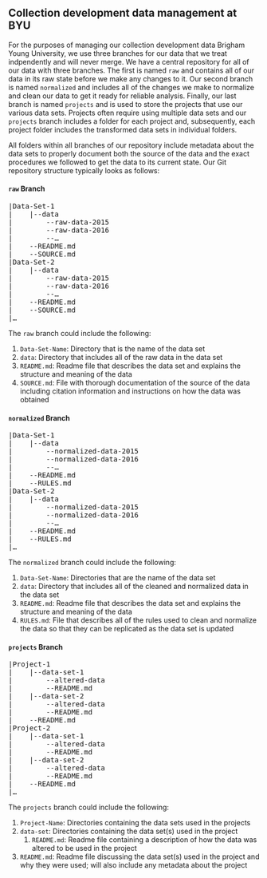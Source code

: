 ## Collection development data management at BYU

For the purposes of managing our collection development data Brigham Young University, we use three branches for our data that we treat indpendently and will never merge. We have a central repository for all of our data with three branches. The first is named `raw` and contains all of our data in its raw state before we make any changes to it. Our second branch is named `normalized` and includes all of the changes we make to normalize and clean our data to get it ready for reliable analysis. Finally, our last branch is named `projects` and is used to store the projects that use our various data sets. Projects often require using multiple data sets and our `projects` branch includes a folder for each project and, subsequently, each project folder includes the transformed data sets in individual folders.

All folders within all branches of our repository include metadata about the data sets to properly document both the source of the data and the exact procedures we followed to get the data to its current state. Our Git repository structure typically looks as follows:

#### `raw` Branch

<pre>
|Data-Set-1
|    |--data
|        --raw-data-2015
|        --raw-data-2016
|        --…
|    --README.md
|    --SOURCE.md
|Data-Set-2
|    |--data
|        --raw-data-2015
|        --raw-data-2016
|        --…
|    --README.md
|    --SOURCE.md
|…
</pre>

The `raw` branch could include the following:

1. `Data-Set-Name`: Directory that is the name of the data set
2. `data`: Directory that includes all of the raw data in the data set
3. `README.md`: Readme file that describes the data set and explains the structure and meaning of the data
4. `SOURCE.md`: File with thorough documentation of the source of the data including citation information and instructions on how the data was obtained

#### `normalized` Branch

<pre>
|Data-Set-1
|    |--data
|        --normalized-data-2015
|        --normalized-data-2016
|        --…
|    --README.md
|    --RULES.md
|Data-Set-2
|    |--data
|        --normalized-data-2015
|        --normalized-data-2016
|        --…
|    --README.md
|    --RULES.md
|…
</pre>

The `normalized` branch could include the following:

1. `Data-Set-Name`: Directories that are the name of the data set
2. `data`: Directory that includes all of the cleaned and normalized data in the data set
3. `README.md`: Readme file that describes the data set and explains the structure and meaning of the data
4. `RULES.md`: File that describes all of the rules used to clean and normalize the data so that they can be replicated as the data set is updated

#### `projects` Branch

<pre>
|Project-1
|    |--data-set-1
|        --altered-data
|        --README.md
|    |--data-set-2
|        --altered-data
|        --README.md
|    --README.md
|Project-2
|    |--data-set-1
|        --altered-data
|        --README.md
|    |--data-set-2
|        --altered-data
|        --README.md
|    --README.md
|…
</pre>

The `projects` branch could include the following:

1. `Project-Name`: Directories containing the data sets used in the projects
2. `data-set`: Directories containing the data set(s) used in the project
    1. `README.md`: Readme file containing a description of how the data was altered to be used in the project
3. `README.md`: Readme file discussing the data set(s) used in the project and why they were used; will also include any metadata about the project
